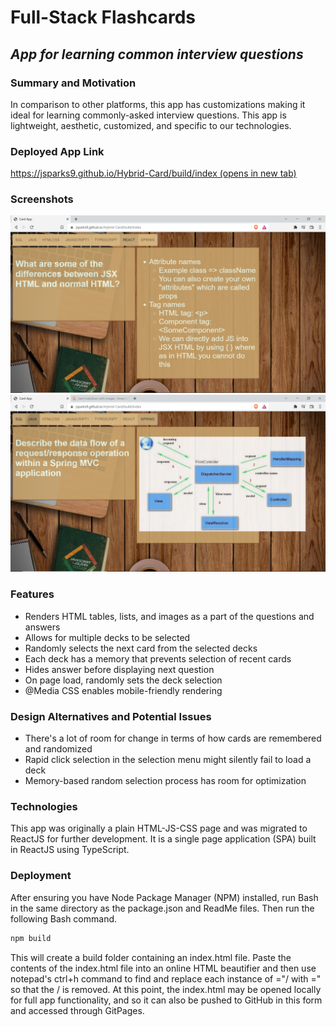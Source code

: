 # Full-Stack Flashcards
## _App for learning common interview questions_

### Summary and Motivation
In comparison to other platforms, this app has customizations making it ideal for learning commonly-asked interview questions. This app is lightweight, aesthetic, customized, and specific to our technologies. 

### Deployed App Link
<div>
<a href="https://jsparks9.github.io/Hybrid-Card/build/index" target="_blank">https://jsparks9.github.io/Hybrid-Card/build/index (opens in new tab)</a>
</div>

### Screenshots
![React Deck](https://raw.githubusercontent.com/jsparks9/Hybrid-Card/main/imgs/sc1.png)
![Spring Deck](https://raw.githubusercontent.com/jsparks9/Hybrid-Card/main/imgs/sc2.png)


### Features
- Renders HTML tables, lists, and images as a part of the questions and answers
- Allows for multiple decks to be selected
- Randomly selects the next card from the selected decks
- Each deck has a memory that prevents selection of recent cards
- Hides answer before displaying next question
- On page load, randomly sets the deck selection
- @Media CSS enables mobile-friendly rendering

### Design Alternatives and Potential Issues

- There's a lot of room for change in terms of how cards are remembered and randomized
- Rapid click selection in the selection menu might silently fail to load a deck
- Memory-based random selection process has room for optimization

### Technologies 
This app was originally a plain HTML-JS-CSS page and was migrated to ReactJS for further development. It is a single page application (SPA) built in ReactJS using TypeScript. 

### Deployment
After ensuring you have Node Package Manager (NPM) installed, run Bash in the same directory as the package.json and ReadMe files. Then run the following Bash command.
```sh
npm build
```
This will create a build folder containing an index.html file. Paste the contents of the index.html file into an online HTML beautifier and then use notepad's ctrl+h command to find and replace each instance of ="/ with =" so that the / is removed. At this point, the index.html may be opened locally for full app functionality, and so it can also be pushed to GitHub in this form and accessed through GitPages. 
